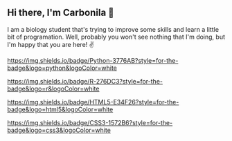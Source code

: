 ## Hi there, I'm Carbonila 🍄

I am a biology student that's trying to improve some skills and learn a little bit of programation. Well, probably you won't see nothing that I'm doing, but I'm happy that you are here! ✌️

https://img.shields.io/badge/Python-3776AB?style=for-the-badge&logo=python&logoColor=white

https://img.shields.io/badge/R-276DC3?style=for-the-badge&logo=r&logoColor=white

https://img.shields.io/badge/HTML5-E34F26?style=for-the-badge&logo=html5&logoColor=white

https://img.shields.io/badge/CSS3-1572B6?style=for-the-badge&logo=css3&logoColor=white
